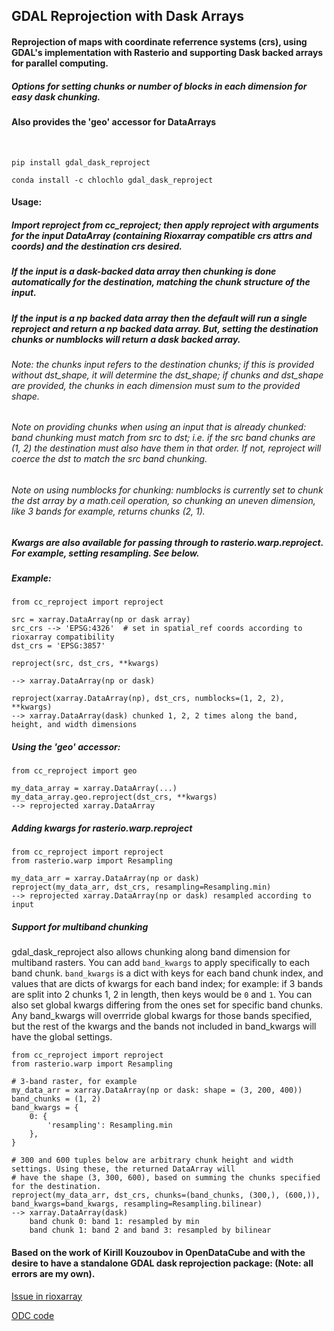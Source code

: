 ## GDAL Reprojection with Dask Arrays

#### Reprojection of maps with coordinate referrence systems (crs), using GDAL's implementation with Rasterio and supporting Dask backed arrays for parallel computing.  
##### Options for setting chunks or number of blocks in each dimension for easy dask chunking. 

#### Also provides the 'geo' accessor for DataArrays
<br/>

```pip install gdal_dask_reproject```

```conda install -c chlochlo gdal_dask_reproject```
<br/>

#### Usage:
##### Import reproject from cc_reproject; then apply reproject with arguments for the input DataArray (containing Rioxarray compatible crs attrs and coords) and the destination crs desired.

##### If the input is a dask-backed data array then chunking is done automatically for the destination, matching the chunk structure of the input.

##### If the input is a np backed data array then the default will run a single reproject and return a np backed data array. But, setting the destination chunks or numblocks will return a dask backed array. 
###### Note: the chunks input refers to the destination chunks; if this is provided without dst_shape, it will determine the dst_shape; if chunks and dst_shape are provided, the chunks in each dimension must sum to the provided shape.

###### Note on providing chunks when using an input that is already chunked: band chunking must match from src to dst; i.e. if the src band chunks are (1, 2) the destination must also have them in that order. If not, reproject will coerce the dst to match the src band chunking.
###### Note on using numblocks for chunking: numblocks is currently set to chunk the dst array by a math.ceil operation, so chunking an uneven dimension, like 3 bands for example, returns chunks (2, 1). 

##### Kwargs are also available for passing through to rasterio.warp.reproject. For example, setting resampling. See below.

##### Example:

```
from cc_reproject import reproject

src = xarray.DataArray(np or dask array)
src_crs --> 'EPSG:4326'  # set in spatial_ref coords according to rioxarray compatibility
dst_crs = 'EPSG:3857'

reproject(src, dst_crs, **kwargs)

--> xarray.DataArray(np or dask)
```

```
reproject(xarray.DataArray(np), dst_crs, numblocks=(1, 2, 2), **kwargs)
--> xarray.DataArray(dask) chunked 1, 2, 2 times along the band, height, and width dimensions
```
##### Using the 'geo' accessor:

```
from cc_reproject import geo

my_data_array = xarray.DataArray(...)
my_data_array.geo.reproject(dst_crs, **kwargs)
--> reprojected xarray.DataArray
```
##### Adding kwargs for rasterio.warp.reproject
```
from cc_reproject import reproject
from rasterio.warp import Resampling

my_data_arr = xarray.DataArray(np or dask)
reproject(my_data_arr, dst_crs, resampling=Resampling.min)
--> reprojected xarray.DataArray(np or dask) resampled according to input
```
##### Support for multiband chunking
gdal_dask_reproject also allows chunking along band dimension for multiband rasters. You can add `band_kwargs` to apply specifically to each band chunk.
`band_kwargs` is a dict with keys for each band chunk index, and values that are dicts of kwargs for each band index; for example: if 3 bands are split into 2 chunks 1, 2 in length, then keys would be `0` and `1`.
You can also set global kwargs differing from the ones set for specific band chunks. Any band_kwargs will overrride global kwargs for those bands specified, but the rest of the kwargs and the bands not included in band_kwargs will have the global settings.
```
from cc_reproject import reproject
from rasterio.warp import Resampling

# 3-band raster, for example
my_data_arr = xarray.DataArray(np or dask: shape = (3, 200, 400))
band_chunks = (1, 2)
band_kwargs = {
    0: {
        'resampling': Resampling.min
    },
}

# 300 and 600 tuples below are arbitrary chunk height and width settings. Using these, the returned DataArray will
# have the shape (3, 300, 600), based on summing the chunks specified for the destination.
reproject(my_data_arr, dst_crs, chunks=(band_chunks, (300,), (600,)), band_kwargs=band_kwargs, resampling=Resampling.bilinear)
--> xarray.DataArray(dask) 
    band chunk 0: band 1: resampled by min
    band chunk 1: band 2 and band 3: resampled by bilinear
```

#### Based on the work of Kirill Kouzoubov in OpenDataCube and with the desire to have a standalone GDAL dask reprojection package: (Note: all errors are my own).

[Issue in rioxarray](https://github.com/corteva/rioxarray/issues/119)

[ODC code](https://github.com/opendatacube/odc-tools/blob/develop/libs/algo/odc/algo/_warp.py)
